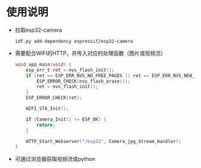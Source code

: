 # 使用说明

- 拉取esp32-camera

  ```shell
  idf.py add-dependency espressif/esp32-camera
  ```

- 需要配合WIFI的HTTP，并传入对应的处理函数（图片或视频流）

  ```c
  void app_main(void) {
      esp_err_t ret = nvs_flash_init();
      if (ret == ESP_ERR_NVS_NO_FREE_PAGES || ret == ESP_ERR_NVS_NEW_VERSION_FOUND) {
          ESP_ERROR_CHECK(nvs_flash_erase());
          ret = nvs_flash_init();
      }
      ESP_ERROR_CHECK(ret);
  
      WIFI_STA_Init();
  
      if (Camera_Init() != ESP_OK) {
          return;
      }
  
      HTTP_Start_Webserver("/esp32", Camera_jpg_Stream_Handler);
  }
  ```

- 可通过浏览器获取视频流或python